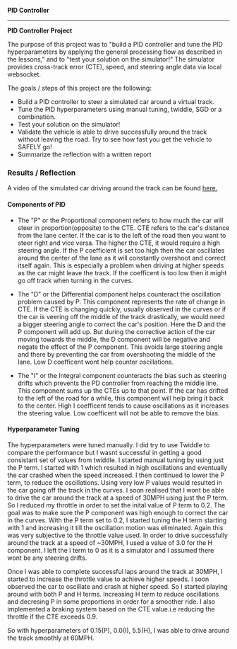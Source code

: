 **PID Controller** 

---

**PID Controller Project**

The purpose of this project was to "build a PID controller and tune the PID hyperparameters by applying the general processing flow as described in the lessons," and to "test your solution on the simulator!" The simulator provides cross-track error (CTE), speed, and steering angle data via local websocket. 

The goals / steps of this project are the following:
* Build a PID controller to steer a simulated car around a virtual track. 
* Tune the PID hyperparameters using manual tuning, twiddle, SGD or a combination.
* Test your solution on the simulator!
* Validate the vehicle is able to drive successfully around the track without leaving the road. Try to see how fast you get the vehicle to SAFELY go!
* Summarize the reflection with a written report



### Results / Reflection
A video of the simulated car driving around the track can be found [here.](https://github.com/sanchelsea/CarND-PID-Control-Project/blob/master/self_driving_car_nanodegree_program%205_24_2018%201_29_51%20AM.mp4)

#### Components of PID

* The "P" or the Proportional component refers to how much the car will steer in proportion(opposite) to the CTE. CTE refers to the car's distance from the lane center. If the car is to the left of the road then you want to steer right and vice versa. The higher the CTE, it would require a high steering angle. If the P coefficient is set too high then the car oscillates around the center of the lane as it will constantly overshoot and correct itself again. This is especially a problem when driving at higher speeds as the car might leave the track. If the coefficent is too low then it might go off track when turning in the curves.

* The "D" or the Differential component helps counteract the oscillation problem caused by P. This component represents the rate of change in CTE. If the CTE is changing quickly, usually observed in the curves or if the car is veering off the middle of the track drastically, we would need a bigger steering angle to correct the car's position. Here the D and the P component will add up. But during the corrective action of the car moving towards the middle, the D component will be negative and negate the effect of the P component. This avoids large steering angle and there by preventing the car from overshooting the middle of the lane. Low D coefficent wont help counter oscillations. 

* The "I" or the Integral component counteracts the bias such as steering drifts which prevents the PD controller from reaching the middle line. This component sums up the CTEs up to that point. If the car has drifted to the left of the road for a while, this component will help bring it back to the center. High I coefficent tends to cause oscillations as it increases the steering value. Low coefficent will not be able to remove the bias.


#### Hyperparameter Tuning

The hyperparameters were tuned manually. I did try to use Twiddle to compare the performance but I wasnt successful in getting a good consistant set of values from twiddle.
I started manual tuning by using just the P term. I started with 1 which resulted in high oscillations and eventually the car crashed when the speed increased. I then continued to lower the P term, to reduce the oscillations. Using very low P values would resulted in the car going off the track in the curves. 
I soon realised that I wont be able to drive the car around the track at a speed of 30MPH using just the P term. So I reduced my throttle in order to set the inital value of P term to 0.2. The goal was to make sure the P component was high enough to correct the car in the curves.
With the P term set to 0.2, I started tuning the H term starting with 1 and increasing it till the oscillation motion was eliminated. Again this was very subjective to the throttle value used. In order to drive successfully around the track at a speed of ~30MPH, I used a value of 3.0 for the H component.
I left the I term to 0 as it is a simulator and I assumed there wont be any steering drifts.

Once I was able to complete successful laps around the track at 30MPH, I started to increase the throttle value to achieve higher speeds.
I soon observed the car to oscillate and crash at higher speed. So I started playing around with both P and H terms. Increasing H term to reduce oscillations and decresing P in some proportions in order for a smoother ride.
I also implemented a braking system based on the CTE value.i.e reducing the throttle if the CTE exceeds 0.9. 

So with hyperparameters of 0.15(P), 0.0(I), 5.5(H), I was able to drive around the track smoothly at 60MPH.